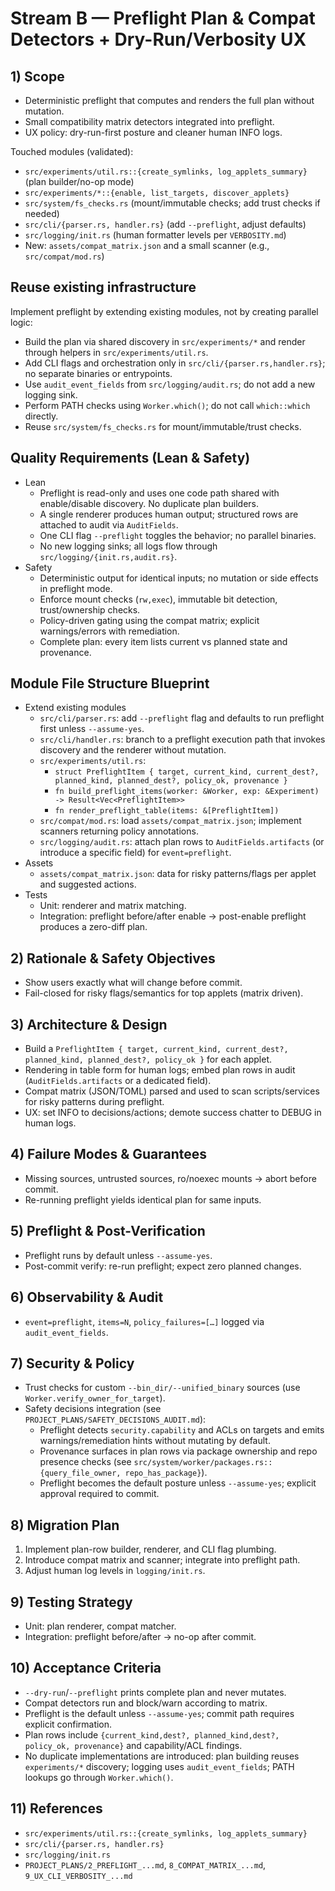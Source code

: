 # Stream B — Preflight Plan & Compat Detectors + Dry-Run/Verbosity UX

## 1) Scope

- Deterministic preflight that computes and renders the full plan without mutation.
- Small compatibility matrix detectors integrated into preflight.
- UX policy: dry-run-first posture and cleaner human INFO logs.

Touched modules (validated):

- `src/experiments/util.rs::{create_symlinks, log_applets_summary}` (plan builder/no-op mode)
- `src/experiments/*::{enable, list_targets, discover_applets}`
- `src/system/fs_checks.rs` (mount/immutable checks; add trust checks if needed)
- `src/cli/{parser.rs, handler.rs}` (add `--preflight`, adjust defaults)
- `src/logging/init.rs` (human formatter levels per `VERBOSITY.md`)
- New: `assets/compat_matrix.json` and a small scanner (e.g., `src/compat/mod.rs`)

## Reuse existing infrastructure

Implement preflight by extending existing modules, not by creating parallel logic:

- Build the plan via shared discovery in `src/experiments/*` and render through helpers in `src/experiments/util.rs`.
- Add CLI flags and orchestration only in `src/cli/{parser.rs,handler.rs}`; no separate binaries or entrypoints.
- Use `audit_event_fields` from `src/logging/audit.rs`; do not add a new logging sink.
- Perform PATH checks using `Worker.which()`; do not call `which::which` directly.
- Reuse `src/system/fs_checks.rs` for mount/immutable/trust checks.

## Quality Requirements (Lean & Safety)

- Lean
  - Preflight is read-only and uses one code path shared with enable/disable discovery. No duplicate plan builders.
  - A single renderer produces human output; structured rows are attached to audit via `AuditFields`.
  - One CLI flag `--preflight` toggles the behavior; no parallel binaries.
  - No new logging sinks; all logs flow through `src/logging/{init.rs,audit.rs}`.
- Safety
  - Deterministic output for identical inputs; no mutation or side effects in preflight mode.
  - Enforce mount checks (`rw,exec`), immutable bit detection, trust/ownership checks.
  - Policy-driven gating using the compat matrix; explicit warnings/errors with remediation.
  - Complete plan: every item lists current vs planned state and provenance.

## Module File Structure Blueprint

- Extend existing modules
  - `src/cli/parser.rs`: add `--preflight` flag and defaults to run preflight first unless `--assume-yes`.
  - `src/cli/handler.rs`: branch to a preflight execution path that invokes discovery and the renderer without mutation.
  - `src/experiments/util.rs`:
    - `struct PreflightItem { target, current_kind, current_dest?, planned_kind, planned_dest?, policy_ok, provenance }`
    - `fn build_preflight_items(worker: &Worker, exp: &Experiment) -> Result<Vec<PreflightItem>>`
    - `fn render_preflight_table(items: &[PreflightItem])`
  - `src/compat/mod.rs`: load `assets/compat_matrix.json`; implement scanners returning policy annotations.
  - `src/logging/audit.rs`: attach plan rows to `AuditFields.artifacts` (or introduce a specific field) for `event=preflight`.
- Assets
  - `assets/compat_matrix.json`: data for risky patterns/flags per applet and suggested actions.
- Tests
  - Unit: renderer and matrix matching.
  - Integration: preflight before/after enable → post-enable preflight produces a zero-diff plan.

## 2) Rationale & Safety Objectives

- Show users exactly what will change before commit.
- Fail-closed for risky flags/semantics for top applets (matrix driven).

## 3) Architecture & Design

- Build a `PreflightItem { target, current_kind, current_dest?, planned_kind, planned_dest?, policy_ok }` for each applet.
- Rendering in table form for human logs; embed plan rows in audit (`AuditFields.artifacts` or a dedicated field).
- Compat matrix (JSON/TOML) parsed and used to scan scripts/services for risky patterns during preflight.
- UX: set INFO to decisions/actions; demote success chatter to DEBUG in human logs.

## 4) Failure Modes & Guarantees

- Missing sources, untrusted sources, ro/noexec mounts → abort before commit.
- Re-running preflight yields identical plan for same inputs.

## 5) Preflight & Post-Verification

- Preflight runs by default unless `--assume-yes`.
- Post-commit verify: re-run preflight; expect zero planned changes.

## 6) Observability & Audit

- `event=preflight`, `items=N`, `policy_failures=[…]` logged via `audit_event_fields`.

## 7) Security & Policy

- Trust checks for custom `--bin_dir/--unified_binary` sources (use `Worker.verify_owner_for_target`).
- Safety decisions integration (see `PROJECT_PLANS/SAFETY_DECISIONS_AUDIT.md`):
  - Preflight detects `security.capability` and ACLs on targets and emits warnings/remediation hints without mutating by default.
  - Provenance surfaces in plan rows via package ownership and repo presence checks (see `src/system/worker/packages.rs::{query_file_owner, repo_has_package}`).
  - Preflight becomes the default posture unless `--assume-yes`; explicit approval required to commit.

## 8) Migration Plan

1. Implement plan-row builder, renderer, and CLI flag plumbing.
2. Introduce compat matrix and scanner; integrate into preflight path.
3. Adjust human log levels in `logging/init.rs`.

## 9) Testing Strategy

- Unit: plan renderer, compat matcher.
- Integration: preflight before/after → no-op after commit.

## 10) Acceptance Criteria

- `--dry-run`/`--preflight` prints complete plan and never mutates.
- Compat detectors run and block/warn according to matrix.
- Preflight is the default unless `--assume-yes`; commit path requires explicit confirmation.
- Plan rows include `{current_kind,dest?, planned_kind,dest?, policy_ok, provenance}` and capability/ACL findings.
- No duplicate implementations are introduced: plan building reuses `experiments/*` discovery; logging uses `audit_event_fields`; PATH lookups go through `Worker.which()`.

## 11) References

- `src/experiments/util.rs::{create_symlinks, log_applets_summary}`
- `src/cli/{parser.rs, handler.rs}`
- `src/logging/init.rs`
- `PROJECT_PLANS/2_PREFLIGHT_...md`, `8_COMPAT_MATRIX_...md`, `9_UX_CLI_VERBOSITY_...md`
